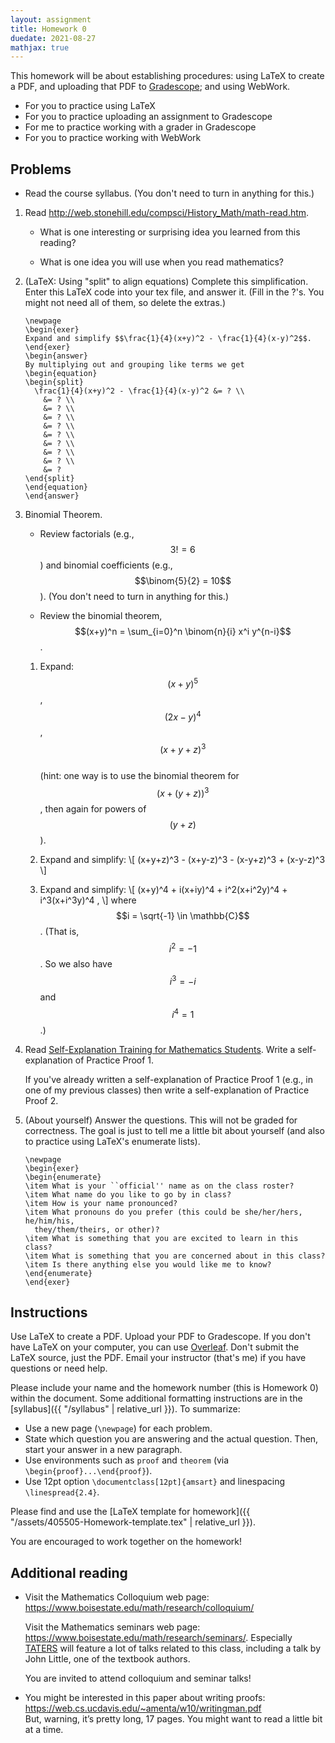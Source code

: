 ```yaml
---
layout: assignment
title: Homework 0
duedate: 2021-08-27
mathjax: true
---
```




This homework will be about establishing procedures:
using LaTeX to create a PDF, and uploading that PDF to [Gradescope](https://gradescope.com);
and using WebWork.

+ For you to practice using LaTeX
+ For you to practice uploading an assignment to Gradescope
+ For me to practice working with a grader in Gradescope
+ For you to practice working with WebWork


## Problems

+   Read the course syllabus. (You don't need to turn in anything for this.)

1.  Read <http://web.stonehill.edu/compsci/History_Math/math-read.htm>.
    
    + What is one interesting or surprising idea you learned from this reading?
    
    + What is one idea you will use when you read mathematics?


2.  (LaTeX: Using "split" to align equations)
    Complete this simplification.
    Enter this LaTeX code into your tex file, and answer it.
    (Fill in the ?'s. You might not need all of them, so delete the extras.)
    
    ```
    \newpage
    \begin{exer}
    Expand and simplify $$\frac{1}{4}(x+y)^2 - \frac{1}{4}(x-y)^2$$.
    \end{exer}
    \begin{answer}
    By multiplying out and grouping like terms we get
    \begin{equation}
    \begin{split}
      \frac{1}{4}(x+y)^2 - \frac{1}{4}(x-y)^2 &= ? \\
        &= ? \\
        &= ? \\
        &= ? \\
        &= ? \\
        &= ? \\
        &= ? \\
        &= ? \\
        &= ? \\
        &= ?
    \end{split}
    \end{equation}
    \end{answer}
    ```

3.  Binomial Theorem.
    
    + Review factorials (e.g., $$3! = 6$$) and binomial coefficients (e.g., $$\binom{5}{2} = 10$$).
      (You don't need to turn in anything for this.)
    
    + Review the binomial theorem, $$(x+y)^n = \sum_{i=0}^n \binom{n}{i} x^i y^{n-i}$$.
    
    1.  Expand: $$(x+y)^5$$, $$(2x-y)^4$$, $$(x+y+z)^3$$  
        (hint: one way is to use the binomial theorem for $$(x+(y+z))^3$$, then again for powers of $$(y+z)$$).
    
    2.  Expand and simplify:
        \\[ (x+y+z)^3 - (x+y-z)^3 - (x-y+z)^3 + (x-y-z)^3 \\]
    
    3.  Expand and simplify:
        \\[ (x+y)^4 + i(x+iy)^4 + i^2(x+i^2y)^4 + i^3(x+i^3y)^4 , \\]
        where $$i = \sqrt{-1} \in \mathbb{C}$$.
        (That is, $$i^2=-1$$. So we also have $$i^3=-i$$ and $$i^4=1$$.)



4.  Read [Self-Explanation Training for Mathematics Students](
    https://www.lboro.ac.uk/media/media/schoolanddepartments/mathematics-education-centre/downloads/research/SE-booklet.pdf).
    Write a self-explanation of Practice Proof 1.
    
    If you've already written a self-explanation of Practice Proof 1 (e.g., in one of my previous classes)
    then write a self-explanation of Practice Proof 2.


5.  (About yourself) Answer the questions. This will not be graded for correctness.
    The goal is just to tell me a little bit about yourself
    (and also to practice using LaTeX's enumerate lists).
    
    ```
    \newpage
    \begin{exer}
    \begin{enumerate}
    \item What is your ``official'' name as on the class roster?
    \item What name do you like to go by in class?
    \item How is your name pronounced?
    \item What pronouns do you prefer (this could be she/her/hers, he/him/his,
      they/them/theirs, or other)?
    \item What is something that you are excited to learn in this class?
    \item What is something that you are concerned about in this class?
    \item Is there anything else you would like me to know?
    \end{enumerate}
    \end{exer}
    ```

## Instructions

Use LaTeX to create a PDF. Upload your PDF to Gradescope.
If you don't have LaTeX on your computer, you can use [Overleaf](https://overleaf.com).
Don't submit the LaTeX source, just the PDF.
Email your instructor (that's me) if you have questions or need help.

Please include your name and the homework number
(this is Homework 0) within the document.
Some additional formatting instructions are in the
[syllabus]({{ "/syllabus" | relative_url }}).
To summarize:

+ Use a new page (`\newpage`) for each problem.
+ State which question you are answering and the actual question.
  Then, start your answer in a new paragraph.
+ Use environments such as `proof` and `theorem`
  (via `\begin{proof}...\end{proof}`).
+ Use 12pt option `\documentclass[12pt]{amsart}` and linespacing `\linespread{2.4}`.

Please find and use the [LaTeX template for homework]({{ "/assets/405505-Homework-template.tex" | relative_url }}).

You are encouraged to work together on the homework!


## Additional reading

+   Visit the Mathematics Colloquium web page: <https://www.boisestate.edu/math/research/colloquium/>

    Visit the Mathematics seminars web page: <https://www.boisestate.edu/math/research/seminars/>.
    Especially [TATERS](https://sites.google.com/boisestate.edu/taters/)
    will feature a lot of talks related to this class, including a talk by John Little, one of the textbook authors.

    You are invited to attend colloquium and seminar talks!

+   You might be interested in this paper about writing proofs:  
    <https://web.cs.ucdavis.edu/~amenta/w10/writingman.pdf>  
    But, warning, it’s pretty long, 17 pages. You might want to read a little bit at a time.

